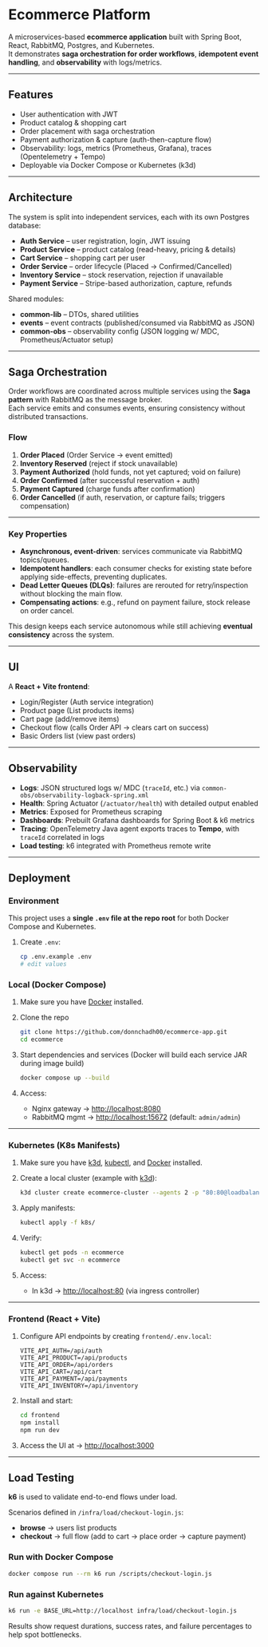 # Ecommerce Platform

A microservices-based **ecommerce application** built with Spring Boot, React, RabbitMQ, Postgres, and Kubernetes.  
It demonstrates **saga orchestration for order workflows**, **idempotent event handling**, and **observability** with logs/metrics.

---

## Features
- User authentication with JWT
- Product catalog & shopping cart
- Order placement with saga orchestration
- Payment authorization & capture (auth-then-capture flow)
- Observability: logs, metrics (Prometheus, Grafana), traces (Opentelemetry + Tempo)
- Deployable via Docker Compose or Kubernetes (k3d)

---

## Architecture

The system is split into independent services, each with its own Postgres database:

- **Auth Service** – user registration, login, JWT issuing  
- **Product Service** – product catalog (read-heavy, pricing & details)  
- **Cart Service** – shopping cart per user  
- **Order Service** – order lifecycle (Placed → Confirmed/Cancelled)  
- **Inventory Service** – stock reservation, rejection if unavailable  
- **Payment Service** – Stripe-based authorization, capture, refunds  

Shared modules:
- **common-lib** – DTOs, shared utilities  
- **events** – event contracts (published/consumed via RabbitMQ as JSON)
- **common-obs** – observability config (JSON logging w/ MDC, Prometheus/Actuator setup)  

---

## Saga Orchestration

Order workflows are coordinated across multiple services using the **Saga pattern** with RabbitMQ as the message broker.  
Each service emits and consumes events, ensuring consistency without distributed transactions.

### Flow

1. **Order Placed** (Order Service → event emitted)  
2. **Inventory Reserved** (reject if stock unavailable)
3. **Payment Authorized** (hold funds, not yet captured; void on failure)  
4. **Order Confirmed** (after successful reservation + auth)  
5. **Payment Captured** (charge funds after confirmation)  
6. **Order Cancelled** (if auth, reservation, or capture fails; triggers compensation)  

---

### Key Properties

- **Asynchronous, event-driven**: services communicate via RabbitMQ topics/queues.  
- **Idempotent handlers**: each consumer checks for existing state before applying side-effects, preventing duplicates.  
- **Dead Letter Queues (DLQs)**: failures are rerouted for retry/inspection without blocking the main flow.  
- **Compensating actions**: e.g., refund on payment failure, stock release on order cancel.

This design keeps each service autonomous while still achieving **eventual consistency** across the system.

---

## UI

A **React + Vite frontend**:

- Login/Register (Auth service integration)
- Product page (List products items)  
- Cart page (add/remove items)  
- Checkout flow (calls Order API → clears cart on success)  
- Basic Orders list (view past orders)

---

## Observability

- **Logs**: JSON structured logs w/ MDC (`traceId`, etc.) via `common-obs/observability-logback-spring.xml`  
- **Health**: Spring Actuator (`/actuator/health`) with detailed output enabled  
- **Metrics**: Exposed for Prometheus scraping  
- **Dashboards**: Prebuilt Grafana dashboards for Spring Boot & k6 metrics  
- **Tracing**: OpenTelemetry Java agent exports traces to **Tempo**, with `traceId` correlated in logs  
- **Load testing**: k6 integrated with Prometheus remote write  

---

## Deployment

### Environment

This project uses a **single `.env` file at the repo root** for both Docker Compose and Kubernetes.

1. Create `.env`:
   ```bash
   cp .env.example .env
   # edit values
   ```

### Local (Docker Compose)

1. Make sure you have [Docker](https://docs.docker.com/get-docker/) installed.

1. Clone the repo  
   ```bash
   git clone https://github.com/donnchadh00/ecommerce-app.git
   cd ecommerce
   ```

2. Start dependencies and services (Docker will build each service JAR during image build) 
   ```bash
   docker compose up --build
   ```

3. Access:
   - Nginx gateway → [http://localhost:8080](http://localhost:8080)  
   - RabbitMQ mgmt → [http://localhost:15672](http://localhost:15672) (default: `admin/admin`)  

---

### Kubernetes (K8s Manifests)

1. Make sure you have [k3d](https://k3d.io/), [kubectl](https://kubernetes.io/docs/tasks/tools/), and [Docker](https://docs.docker.com/get-docker/) installed.

2. Create a local cluster (example with [k3d](https://k3d.io/)):  
   ```bash
   k3d cluster create ecommerce-cluster --agents 2 -p "80:80@loadbalancer"
   ```

3. Apply manifests:
   ```bash
   kubectl apply -f k8s/
   ```

4. Verify:
   ```bash
   kubectl get pods -n ecommerce
   kubectl get svc -n ecommerce
   ```

5. Access:
   - In k3d → [http://localhost:80](http://localhost:80) (via ingress controller)

---

### Frontend (React + Vite)

1. Configure API endpoints by creating `frontend/.env.local`:
   ```env
   VITE_API_AUTH=/api/auth
   VITE_API_PRODUCT=/api/products
   VITE_API_ORDER=/api/orders
   VITE_API_CART=/api/cart
   VITE_API_PAYMENT=/api/payments
   VITE_API_INVENTORY=/api/inventory
   ```

2. Install and start:
   ```bash
   cd frontend
   npm install
   npm run dev
   ```

3. Access the UI at → [http://localhost:3000](http://localhost:3000)  

---

## Load Testing

**k6** is used to validate end-to-end flows under load.

Scenarios defined in `/infra/load/checkout-login.js`:

- **browse** → users list products  
- **checkout** → full flow (add to cart → place order → capture payment)

### Run with Docker Compose

   ```bash
   docker compose run --rm k6 run /scripts/checkout-login.js
   ```

### Run against Kubernetes

   ```bash
   k6 run -e BASE_URL=http://localhost infra/load/checkout-login.js
   ```

Results show request durations, success rates, and failure percentages to help spot bottlenecks.
